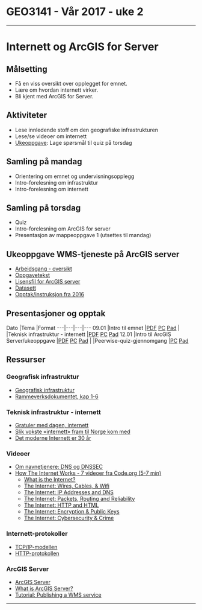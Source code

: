 # GEO3141 - Vår 2017 - uke 2
---
# Internett og ArcGIS for Server

## Målsetting

- Få en viss oversikt over opplegget for emnet.
- Lære om hvordan internett virker.
- Bli kjent med ArcGIS for Server.

## Aktiviteter

- Lese innledende stoff om den geografiske infrastrukturen
- Lese/se videoer om internett
- [Ukeoppgave](ukeoppgave-internett-quiz.html): Lage spørsmål til quiz på torsdag

## Samling på mandag

- Orientering om emnet og undervisningsopplegg
- Intro-forelesning om infrastruktur
- Intro-forelesning om internett

## Samling på torsdag

- Quiz
- Intro-forelesning om ArcGIS for server
- Presentasjon av mappeoppgave 1 (utsettes til mandag)

## Ukeoppgave WMS-tjeneste på ArcGIS server

- [Arbeidsgang - oversikt](docs/intro-WMS-AGS.pdf)
- [Oppgavetekst](docs/ukeoppgave-ArcGISforServer.pdf)
- [Lisensfil for ArcGIS server](docs/ArcGISGISServerAdvanced_ArcGISServer_492508.zip)
- [Datasett](docs/horten-bygning.gdb.zip)
- [Opptak/instruksjon fra 2016](https://screencast.uninett.no/relay/ansatt/sverreshig.no/2016/15.01/2142067/GEO3141_-_Ukeoppgave_WMS_-_demo_-_20160115_135500_39.html)

## Presentasjoner og opptak

Dato |Tema |Format
---|---|---|---
09.01 |Intro til emnet |[PDF](docs/introduksjon-GEO3141.pdf) [PC](https://screencast.uninett.no/relay/ansatt/sverreshig.no/2017/09.01/2509934/GEO3141_-_Intro_til_emnet_-_20170109_100401_39.html) [Pad](https://screencast.uninett.no/relay/ansatt/sverreshig.no/2017/09.01/2509934/GEO3141_-_Intro_til_emnet_-_20170109_100401_36.html)
| |Teknisk infrastruktur - internett |[PDF](docs/teknisk_infrastruktur.pdf) [PC](https://screencast.uninett.no/relay/ansatt/sverreshig.no/2017/09.01/2436600/GEO3141_-_Internett_-_20170109_105928_39.html) [Pad](https://screencast.uninett.no/relay/ansatt/sverreshig.no/2017/09.01/2436600/GEO3141_-_Internett_-_20170109_105928_36.html)
12.01 |Intro til ArcGIS Server/ukeoppgave |[PDF](docs/intro-WMS-AGS.pdf) [PC](https://screencast.uninett.no/relay/ansatt/sverreshig.no/2017/12.01/2580934/GEO3141_ArcGIS_for_server_-_20170112_145704_39.html)  [Pad](https://screencast.uninett.no/relay/ansatt/sverreshig.no/2017/12.01/2580934/GEO3141_ArcGIS_for_server_-_20170112_145704_36.html)
| |Peerwise-quiz-gjennomgang |[PC](https://screencast.uninett.no/relay/ansatt/sverreshig.no/2017/12.01/596467/GEO3141_-_Quiz-gjennomgang_-_20170112_140004_39.html) [Pad](https://screencast.uninett.no/relay/ansatt/sverreshig.no/2017/12.01/596467/GEO3141_-_Quiz-gjennomgang_-_20170112_140004_36.html)

## Ressurser

### Geografisk infrastruktur

- [Geografisk infrastruktur][1]
- [Rammeverksdokumentet, kap 1-6][2]

### Teknisk infrastruktur - internett

- [Gratuler med dagen, internett](http://www.digi.no/artikler/gratuler-med-dagen-internett/287891)
- [Slik vokste «internett» fram til Norge kom med](http://www.digi.no/artikler/slik-vokste-internett-fram-til-norge-kom-med/366838)
- [Det moderne Internett er 30 år](http://www.digi.no/artikler/det-moderne-internett-er-30-ar/292110)

### Videoer
- [Om navnetjenere: DNS og DNSSEC](https://www.youtube.com/watch?v=Z8SSiVnPIHE)
- [How The Internet Works - 7 videoer fra Code.org (5-7 min)](https://www.youtube.com/playlist?list=PLzdnOPI1iJNfMRZm5DDxco3UdsFegvuB7)
  - [What is the Internet?](https://www.youtube.com/watch?v=Dxcc6ycZ73M&list=PLzdnOPI1iJNfMRZm5DDxco3UdsFegvuB7&index=1)
  - [The Internet: Wires, Cables, & Wifi](https://www.youtube.com/watch?v=ZhEf7e4kopM&list=PLzdnOPI1iJNfMRZm5DDxco3UdsFegvuB7&index=2)
  - [The Internet: IP Addresses and DNS](https://www.youtube.com/watch?v=5o8CwafCxnU&index=3&list=PLzdnOPI1iJNfMRZm5DDxco3UdsFegvuB7)
  - [The Internet: Packets, Routing and Reliability](https://www.youtube.com/watch?v=AYdF7b3nMto&index=4&list=PLzdnOPI1iJNfMRZm5DDxco3UdsFegvuB7)
  - [The Internet: HTTP and HTML](https://www.youtube.com/watch?v=kBXQZMmiA4s&index=5&list=PLzdnOPI1iJNfMRZm5DDxco3UdsFegvuB7)
  - [The Internet: Encryption & Public Keys](https://www.youtube.com/watch?v=ZghMPWGXexs&index=6&list=PLzdnOPI1iJNfMRZm5DDxco3UdsFegvuB7)
  - [The Internet: Cybersecurity & Crime](https://www.youtube.com/watch?v=AuYNXgO_f3Y&index=7&list=PLzdnOPI1iJNfMRZm5DDxco3UdsFegvuB7)

### Internett-protokoller

- [TCP/IP-modellen](http://www.slideshare.net/niket7861/tcpip-21765303)
- [HTTP-protokollen](http://www.slideshare.net/ChuongMai/http-protocol-basic)

### ArcGIS Server

- [ArcGIS Server](http://server.arcgis.com/en/server/)
- [What is ArcGIS Server?](http://server.arcgis.com/en/server/latest/get-started/windows/what-is-arcgis-for-server-.htm)
- [Tutorial: Publishing a WMS service](http://server.arcgis.com/en/server/latest/get-started/windows/tutorial-publishing-a-wms-service.htm)

[1]:https://www.geonorge.no/Geodataarbeid/geografisk-infrastruktur/
[2]:https://www.geonorge.no/globalassets/geonorge2/veiledere/rammeverk2012_11_28.pdf
---
